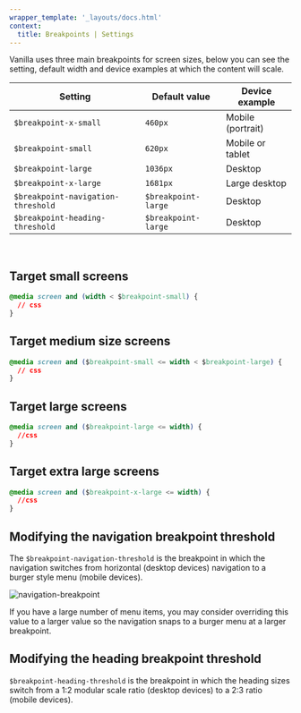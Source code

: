 ```yaml
---
wrapper_template: '_layouts/docs.html'
context:
  title: Breakpoints | Settings
---
```


Vanilla uses three main breakpoints for screen sizes, below you can see the setting, default width and device examples at which the content will scale.

| Setting                            | Default value       | Device example    |
| ---------------------------------- | ------------------- | ----------------- |
| `$breakpoint-x-small`              | `460px`             | Mobile (portrait) |
| `$breakpoint-small`                | `620px`             | Mobile or tablet  |
| `$breakpoint-large`                | `1036px`            | Desktop           |
| `$breakpoint-x-large`              | `1681px`            | Large desktop     |
| `$breakpoint-navigation-threshold` | `$breakpoint-large` | Desktop           |
| `$breakpoint-heading-threshold`    | `$breakpoint-large` | Desktop           |

<br>

## Target small screens

```css
@media screen and (width < $breakpoint-small) {
  // css
}
```

## Target medium size screens

```css
@media screen and ($breakpoint-small <= width < $breakpoint-large) {
  // css
}
```

## Target large screens

```css
@media screen and ($breakpoint-large <= width) {
  //css
}
```

## Target extra large screens

```css
@media screen and ($breakpoint-x-large <= width) {
  //css
}
```

## Modifying the navigation breakpoint threshold

The `$breakpoint-navigation-threshold` is the breakpoint in which the navigation switches from horizontal (desktop devices) navigation to a burger style menu (mobile devices).

<img class="p-image--bordered" src="https://assets.ubuntu.com/v1/68db306c-global-layout-breakpoint-navigation.png" alt="navigation-breakpoint">

If you have a large number of menu items, you may consider overriding this value to a larger value so the navigation snaps to a burger menu at a larger breakpoint.

## Modifying the heading breakpoint threshold

`$breakpoint-heading-threshold` is the breakpoint in which the heading sizes switch from a 1:2 modular scale ratio (desktop devices) to a 2:3 ratio (mobile devices).
